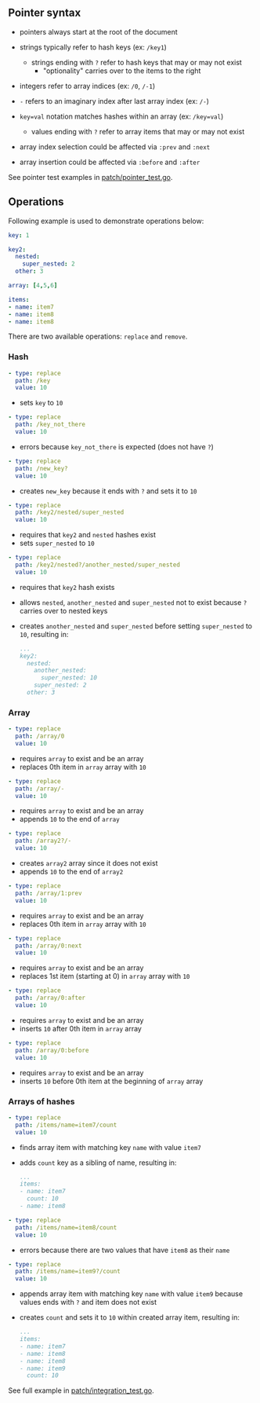 ## Pointer syntax

- pointers always start at the root of the document

- strings typically refer to hash keys (ex: `/key1`)
  - strings ending with `?` refer to hash keys that may or may not exist
    - "optionality" carries over to the items to the right

- integers refer to array indices (ex: `/0`, `/-1`)

- `-` refers to an imaginary index after last array index (ex: `/-`)

- `key=val` notation matches hashes within an array (ex: `/key=val`)
  - values ending with `?` refer to array items that may or may not exist

- array index selection could be affected via `:prev` and `:next`

- array insertion could be affected via `:before` and `:after`

See pointer test examples in [patch/pointer_test.go](../patch/pointer_test.go).

## Operations

Following example is used to demonstrate operations below:

```yaml
key: 1

key2:
  nested:
  	super_nested: 2
  other: 3

array: [4,5,6]

items:
- name: item7
- name: item8
- name: item8
```

There are two available operations: `replace` and `remove`.

### Hash

```yaml
- type: replace
  path: /key
  value: 10
```

- sets `key` to `10`

```yaml
- type: replace
  path: /key_not_there
  value: 10
```

- errors because `key_not_there` is expected (does not have `?`)

```yaml
- type: replace
  path: /new_key?
  value: 10
```

- creates `new_key` because it ends with `?` and sets it to `10`

```yaml
- type: replace
  path: /key2/nested/super_nested
  value: 10
```

- requires that `key2` and `nested` hashes exist
- sets `super_nested` to `10`

```yaml
- type: replace
  path: /key2/nested?/another_nested/super_nested
  value: 10
```

- requires that `key2` hash exists
- allows `nested`, `another_nested` and `super_nested` not to exist because `?` carries over to nested keys
- creates `another_nested` and `super_nested` before setting `super_nested` to `10`, resulting in:

  ```yaml
  ...
  key2:
    nested:
      another_nested:
        super_nested: 10
      super_nested: 2
    other: 3
  ```

### Array

```yaml
- type: replace
  path: /array/0
  value: 10
```

- requires `array` to exist and be an array
- replaces 0th item in `array` array with `10`

```yaml
- type: replace
  path: /array/-
  value: 10
```

- requires `array` to exist and be an array
- appends `10` to the end of `array`

```yaml
- type: replace
  path: /array2?/-
  value: 10
```

- creates `array2` array since it does not exist
- appends `10` to the end of `array2`

```yaml
- type: replace
  path: /array/1:prev
  value: 10
```

- requires `array` to exist and be an array
- replaces 0th item in `array` array with `10`

```yaml
- type: replace
  path: /array/0:next
  value: 10
```

- requires `array` to exist and be an array
- replaces 1st item (starting at 0) in `array` array with `10`

```yaml
- type: replace
  path: /array/0:after
  value: 10
```

- requires `array` to exist and be an array
- inserts `10` after 0th item in `array` array

```yaml
- type: replace
  path: /array/0:before
  value: 10
```

- requires `array` to exist and be an array
- inserts `10` before 0th item at the beginning of `array` array

### Arrays of hashes

```yaml
- type: replace
  path: /items/name=item7/count
  value: 10
```

- finds array item with matching key `name` with value `item7`
- adds `count` key as a sibling of name, resulting in:

	```yaml
	...
	items:
	- name: item7
	  count: 10
	- name: item8
	```

```yaml
- type: replace
  path: /items/name=item8/count
  value: 10
```

- errors because there are two values that have `item8` as their `name`

```yaml
- type: replace
  path: /items/name=item9?/count
  value: 10
```

- appends array item with matching key `name` with value `item9` because values ends with `?` and item does not exist
- creates `count` and sets it to `10` within created array item, resulting in:

  ```yaml
  ...
  items:
  - name: item7
  - name: item8
  - name: item8
  - name: item9
    count: 10
  ```

See full example in [patch/integration_test.go](../patch/integration_test.go).
